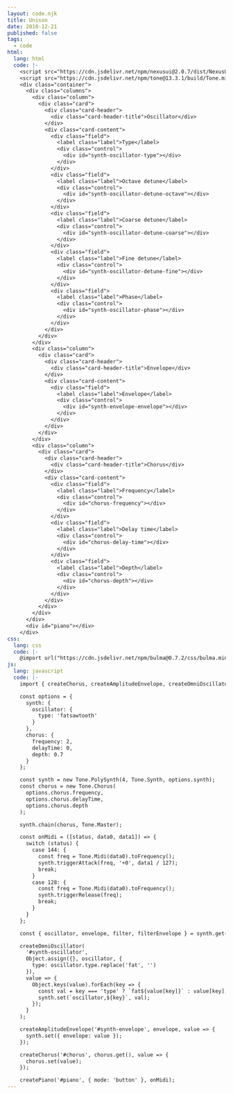 ```yaml
---
layout: code.njk
title: Unison
date: 2018-12-21
published: false
tags:
  - code
html:
  lang: html
  code: |-
    <script src="https://cdn.jsdelivr.net/npm/nexusui@2.0.7/dist/NexusUI.min.js"></script>
    <script src="https://cdn.jsdelivr.net/npm/tone@13.3.1/build/Tone.min.js"></script>
    <div class="container">
      <div class="columns">
        <div class="column">
          <div class="card">
            <div class="card-header">
              <div class="card-header-title">Oscillator</div>
            </div>
            <div class="card-content">
              <div class="field">
                <label class="label">Type</label>
                <div class="control">
                  <div id="synth-oscillator-type"></div>
                </div>
              </div>
              <div class="field">
                <label class="label">Octave detune</label>
                <div class="control">
                  <div id="synth-oscillator-detune-octave"></div>
                </div>
              </div>
              <div class="field">
                <label class="label">Coarse detune</label>
                <div class="control">
                  <div id="synth-oscillator-detune-coarse"></div>
                </div>
              </div>
              <div class="field">
                <label class="label">Fine detune</label>
                <div class="control">
                  <div id="synth-oscillator-detune-fine"></div>
                </div>
              </div>
              <div class="field">
                <label class="label">Phase</label>
                <div class="control">
                  <div id="synth-oscillator-phase"></div>
                </div>
              </div>
            </div>
          </div>
        </div>
        <div class="column">
          <div class="card">
            <div class="card-header">
              <div class="card-header-title">Envelope</div>
            </div>
            <div class="card-content">
              <div class="field">
                <label class="label">Envelope</label>
                <div class="control">
                  <div id="synth-envelope-envelope"></div>
                </div>
              </div>
            </div>
          </div>
        </div>
        <div class="column">
          <div class="card">
            <div class="card-header">
              <div class="card-header-title">Chorus</div>
            </div>
            <div class="card-content">
              <div class="field">
                <label class="label">Frequency</label>
                <div class="control">
                  <div id="chorus-frequency"></div>
                </div>
              </div>
              <div class="field">
                <label class="label">Delay time</label>
                <div class="control">
                  <div id="chorus-delay-time"></div>
                </div>
              </div>
              <div class="field">
                <label class="label">Depth</label>
                <div class="control">
                  <div id="chorus-depth"></div>
                </div>
              </div>
            </div>
          </div>
        </div>
      </div>
      <div id="piano"></div>
    </div>
css:
  lang: css
  code: |-
    @import url("https://cdn.jsdelivr.net/npm/bulma@0.7.2/css/bulma.min.css");
js:
  lang: javascript
  code: |-
    import { createChorus, createAmplitudeEnvelope, createOmniOscillator, createPiano } from '/code/2017/02/07/nexus-tone-components/script.js';

    const options = {
      synth: {
        oscillator: {
          type: 'fatsawtooth'
        }
      },
      chorus: {
        frequency: 2,
        delayTime: 0,
        depth: 0.7
      }
    };

    const synth = new Tone.PolySynth(4, Tone.Synth, options.synth);
    const chorus = new Tone.Chorus(
      options.chorus.frequency,
      options.chorus.delayTime,
      options.chorus.depth
    );

    synth.chain(chorus, Tone.Master);

    const onMidi = ([status, data0, data1]) => {
      switch (status) {
        case 144: {
          const freq = Tone.Midi(data0).toFrequency();
          synth.triggerAttack(freq, '+0', data1 / 127);
          break;
        }
        case 128: {
          const freq = Tone.Midi(data0).toFrequency();
          synth.triggerRelease(freq);
          break;
        }
      }
    };

    const { oscillator, envelope, filter, filterEnvelope } = synth.get();

    createOmniOscillator(
      '#synth-oscillator',
      Object.assign({}, oscillator, {
        type: oscillator.type.replace('fat', '')
      }),
      value => {
        Object.keys(value).forEach(key => {
          const val = key === 'type' ? `fat${value[key]}` : value[key];
          synth.set(`oscillator,${key}`, val);
        });
      }
    );

    createAmplitudeEnvelope('#synth-envelope', envelope, value => {
      synth.set({ envelope: value });
    });

    createChorus('#chorus', chorus.get(), value => {
      chorus.set(value);
    });

    createPiano('#piano', { mode: 'button' }, onMidi);
---
```

